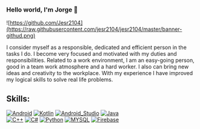 ### Hello world, I'm Jorge 👋

![https://github.com/Jesr2104](https://raw.githubusercontent.com/jesr2104/jesr2104/master/banner-githud.png)

I consider myself as a responsible, dedicated and efficient person in the tasks I do. I become very focused and motivated with my duties and responsibilities.
Related to a work environment, I am an easy-going person, good in a team work atmosphere and a hard worker. I also can bring new ideas and creativity to the workplace.
With my experience I have improved my logical skills to solve real life problems.

## Skills:
[![Android](https://img.shields.io/badge/Android-3DDC84?style=for-the-badge&logo=android&logoColor=white&labelColor=101010)]()
[![Kotlin](https://img.shields.io/badge/Kotlin-0095D5?style=for-the-badge&logo=kotlin&logoColor=white&labelColor=101010)]()
[![Android_Studio](https://img.shields.io/badge/Android_Studio-3DDC84?style=for-the-badge&logo=android-studio&logoColor=white&labelColor=101010)]()
[![Java](https://img.shields.io/badge/Java-007396?style=for-the-badge&logo=java&logoColor=white&labelColor=101010)]()
<br>
[![C++](https://img.shields.io/badge/C++-00599c?style=for-the-badge&logo=android&logoColor=white&labelColor=101010)]()
[![C#](https://img.shields.io/badge/C#-3a0093?style=for-the-badge&logo=android&logoColor=white&labelColor=101010)]()
[![Python](https://img.shields.io/badge/Python-005b00?style=for-the-badge&logo=android&logoColor=white&labelColor=101010)]()
[![MYSQL](https://img.shields.io/badge/MYSQL-dd8a00?style=for-the-badge&logo=android&logoColor=white&labelColor=101010)]()
[![Firebase](https://img.shields.io/badge/Firebase-FFCA28?style=for-the-badge&logo=firebase&logoColor=white&labelColor=101010)]()
